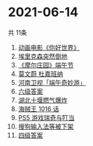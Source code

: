 # 2021-06-14
  共 11条

  <!-- BEGIN -->
  <!-- 最后更新时间:Mon Jun 14 2021 04:13:22 GMT+0000 (Coordinated Universal Time) -->
  1. [动画电影《你好世界》](https://www.zhihu.com/search?q=你好世界)
1. [埃里克森突然倒地](https://www.zhihu.com/search?q=埃里克森)
1. [《摩尔庄园》端午节](https://www.zhihu.com/search?q=摩尔庄园)
1. [莫文蔚 杜嘉班纳](https://www.zhihu.com/search?q=莫文蔚)
1. [河南卫视「端午奇妙游」](https://www.zhihu.com/search?q=端午奇妙游)
1. [六级答案](https://www.zhihu.com/search?q=六级答案)
1. [湖北十堰燃气爆炸](https://www.zhihu.com/search?q=十堰燃气爆炸)
1. [海贼王 1016 话](https://www.zhihu.com/search?q=海贼王)
1. [PS5 游戏瑞奇与叮当](https://www.zhihu.com/search?q=瑞奇与叮当)
1. [搜狗输入法等被下架](https://www.zhihu.com/search?q=输入法下架)
1. [四级答案](https://www.zhihu.com/search?q=四级答案)
  <!-- END -->
  